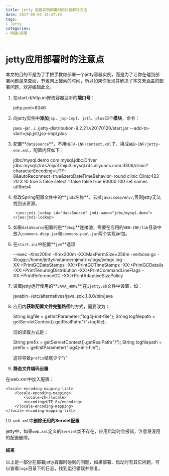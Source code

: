 ```yaml
---
title: jetty 容器实例部署时的问题解决方法
date: 2017-05-03 14:47:15
tags:
- Jetty
categories:
- 构建/部署
---
```


# jetty应用部署时的注意点

本文的目的不是为了手把手教你部署一个jetty容器实例，而是为了让你在碰到部署问题是来查阅，节省网上搜索的时间，所以如果你发现并解决了本文未涵盖的部署问题，欢迎编辑此文。

1. 在start.d/http.ini修改容器监听的**端口号**：
   	
   jetty.port=8046

2. 向jetty实例中**添加**`jsp`、`jsp-impl`、`jstl`、`plus`四个**模块**，命令：

    java -jar ../../jetty-distribution-9.2.21.v20170120/start.jar --add-to-start=jsp,jstl,jsp-impl,plus

3. 配置**`dataSource`**，不用`META-INF/context.xml`了，换成`WEB-INF/jetty-env.xml`，配置内容如下：

   <?xml version="1.0" encoding="UTF-8"?>
   	<!DOCTYPE Configure PUBLIC "-//Mort Bay Consulting//DTD Configure//EN" "http://www.eclipse.org/jetty/configure.dtd">

   	<Configure id="wac" class="org.eclipse.jetty.webapp.WebAppContext">
   	  <New id="jdbc/mysql.demo" class="org.eclipse.jetty.plus.jndi.Resource">
   	     <Arg>jdbc/mysql.demo</Arg>
   	     <Arg>
   	     <New class="org.apache.commons.dbcp.BasicDataSource">
   	     <Set name="driverClassName">com.mysql.jdbc.Driver</Set>
   	     <Set name="url">jdbc:mysql://rds7niju37niju3.mysql.rds.aliyuncs.com:3306/clinic?characterEncoding=UTF-8&amp;autoReconnect=true&amp;zeroDateTimeBehavior=round</Set>
   	     <Set name="username">clinic</Set>
   	     <Set name="password">Clinic423</Set>
   	     <Set name="maxActive">20</Set>
   	     <Set name="maxIdle">3</Set>
   	     <Set name="maxWait">10</Set>
   	     <Set name="removeAbandoned">true</Set>
   	     <Set name="removeAbandonedTimeout">5</Set>
   	     <Set name="logAbandoned">false</Set>
   	     <Set name="validationQuery">select 1</Set>
   	     <Set name="testOnBorrow">false</Set>
   	     <Set name="testOnReturn">false</Set>
   	     <Set name="testWhileIdle">true</Set>
   	     <Set name="timeBetweenEvictionRunsMillis">60000</Set>
   	     <Set name="numTestsPerEvictionRun">100</Set>
   		 <Set name="connectionInitSqls">
   		  <New class="java.util.ArrayList">
   			<Call name="add">
   			  <Arg>set names utf8mb4</Arg>
   			</Call>
   		   </New>
   		  </Set>
   	     </New>
   	     </Arg>
   	  </New>
   	</Configure>

4. 修改Spring配置文件中的**`jndi`名称**，去掉`java:comp/env/`,否则jetty无法找到该资源。

   <!-- connection pool-->
    	<jee:jndi-lookup id="dataSource" jndi-name="jdbc/mysql.demo"></jee:jndi-lookup>

5. 如果`dataSource`配置的是**`dbcp`**连接池，需要在应用的`WEB-INF/lib`目录中放入`commons-dbcp.jar`和`commons-pool.jar`两个实现jar包。

6. 在`start.ini`中配置**`jvm`**选项

   --exec
   	-Xms200m
   	-Xmx200m
   	-XX:MaxPermSize=256m
   	-verbose:gc
   	-Xloggc:/home/jetty/instance/njmatrix/logs/jvmgc.log
   	-XX:+PrintGCDateStamps
   	-XX:+PrintGCTimeStamps
   	-XX:+PrintGCDetails
   	-XX:+PrintTenuringDistribution
   	-XX:+PrintCommandLineFlags
   	-XX:+PrintReferenceGC
   	-XX:+PrintAdaptiveSizePolicy

7. 设置jetty运行使用的**`JAVA_HOME`**,在`ijetty.sh`文件中设置，如：

   javabin=/etc/alternatives/java_sdk_1.8.0/bin/java
   	

8. 应用内**获取配置文件完整路径**的方式，需要改为：

   String logfile = getInitParameter("log4j-init-file");
   	String logfilepath = getServletContext().getRealPath("/"+logfile);

   旧的读取方式是：
   	
   	String prefix = getServletContext().getRealPath("/");
   	String logfilepath = prefix + getInitParameter("log4j-init-file");

   这将导致`prefix`结尾少个"/"

9. **静态文件编码设置**

  在web.xml中加入配置：

  	<locale-encoding-mapping-list>
  		<locale-encoding-mapping>
  			<locale>zh</locale>
  			<encoding>UTF-8</encoding>
  		</locale-encoding-mapping>
  	</locale-encoding-mapping-list>

10. `web.xml`中**删除无用的Servlet配置**

  jetty中，如果`web.xml`定义的`Servlet`类不存在，应用启动时会报错，注意将没用的配置删除。

#### 结束

以上是一部分在部署jetty容器时碰到的问题，如果部署、启动时有其它问题，可以查看`logs`目录下的日志，找到运行错误并修复。